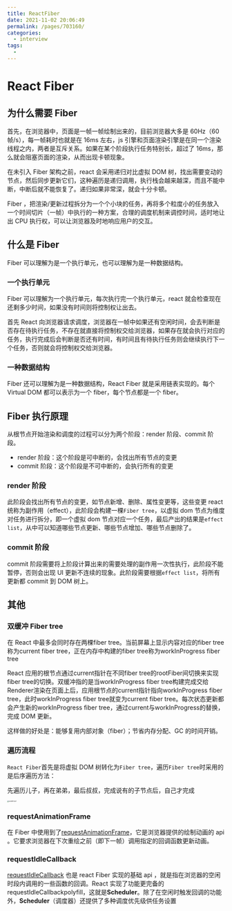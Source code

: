 ```yaml
---
title: ReactFiber
date: 2021-11-02 20:06:49
permalink: /pages/703160/
categories:
  - interview
tags:
  -
---
```


# React Fiber

## 为什么需要 Fiber

首先，在浏览器中，页面是一帧一帧绘制出来的，目前浏览器大多是 60Hz（60 帧/s），每一帧耗时也就是在 16ms 左右，js 引擎和页面渲染引擎是在同一个渲染线程之内，两者是互斥关系。如果在某个阶段执行任务特别长，超过了 16ms，那么就会阻塞页面的渲染，从而出现卡顿现象。

在未引入 Fiber 架构之前，react 会采用递归对比虚拟 DOM 树，找出需要变动的节点，然后同步更新它们，这种遍历是递归调用，执行栈会越来越深，而且不能中断，中断后就不能恢复了。递归如果非常深，就会十分卡顿。

Fiber ，把渲染/更新过程拆分为一个个小块的任务，再将多个粒度小的任务放入一个时间切片（一帧）中执行的一种方案，合理的调度机制来调控时间，适时地让出 CPU 执行权，可以让浏览器及时地响应用户的交互。

## 什么是 Fiber

Fiber 可以理解为是一个执行单元，也可以理解为是一种数据结构。

### 一个执行单元

Fiber 可以理解为一个执行单元，每次执行完一个执行单元，react 就会检查现在还剩多少时间，如果没有时间则将控制权让出去。

首先 React 向浏览器请求调度，浏览器在一帧中如果还有空闲时间，会去判断是否存在待执行任务，不存在就直接将控制权交给浏览器，如果存在就会执行对应的任务，执行完成后会判断是否还有时间，有时间且有待执行任务则会继续执行下一个任务，否则就会将控制权交给浏览器。

### 一种数据结构

Fiber 还可以理解为是一种数据结构，React Fiber 就是采用链表实现的。每个 Virtual DOM 都可以表示为一个 fiber，每个节点都是一个 fiber。

## Fiber 执行原理

从根节点开始渲染和调度的过程可以分为两个阶段：render 阶段、commit 阶段。

- render 阶段：这个阶段是可中断的，会找出所有节点的变更
- commit 阶段：这个阶段是不可中断的，会执行所有的变更

### render 阶段

此阶段会找出所有节点的变更，如节点新增、删除、属性变更等，这些变更 react 统称为副作用（effect），此阶段会构建一棵`Fiber tree`，以虚拟 dom 节点为维度对任务进行拆分，即一个虚拟 dom 节点对应一个任务，最后产出的结果是`effect list`，从中可以知道哪些节点更新、哪些节点增加、哪些节点删除了。

### commit 阶段

commit 阶段需要将上阶段计算出来的需要处理的副作用一次性执行，此阶段不能暂停，否则会出现 UI 更新不连续的现象。此阶段需要根据`effect list`，将所有更新都 commit 到 DOM 树上。

## 其他

### 双缓冲 Fiber tree
在 React 中最多会同时存在两棵fiber tree。当前屏幕上显示内容对应的fiber tree称为current fiber tree，正在内存中构建的fiber tree称为workInProgress fiber tree

React 应用的根节点通过current指针在不同fiber tree的rootFiber间切换来实现fiber tree的切换。双缓冲指的是当workInProgress fiber tree构建完成交给Renderer渲染在页面上后，应用根节点的current指针指向workInProgress fiber tree，此时workInProgress fiber tree就变为current fiber tree。每次状态更新都会产生新的workInProgress fiber tree，通过current与workInProgress的替换，完成 DOM 更新。

这样做的好处是：能够复用内部对象（fiber）；节省内存分配、GC 的时间开销。

### 遍历流程

`React Fiber`首先是将虚拟 DOM 树转化为`Fiber tree`，遍历`Fiber tree`时采用的是后序遍历方法：

先遍历儿子，再在弟弟，最后叔叔，完成说有的子节点后，自己才完成

<img src="https://p3-juejin.byteimg.com/tos-cn-i-k3u1fbpfcp/3e617a3507074e498318332b579cd634~tplv-k3u1fbpfcp-watermark.awebp" alt="undefined" style="zoom:25%;" />

### requestAnimationFrame

在 Fiber 中使用到了[requestAnimationFrame](https://link.juejin.cn/?target=https%3A%2F%2Fdeveloper.mozilla.org%2Fzh-CN%2Fdocs%2FWeb%2FAPI%2FWindow%2FrequestAnimationFrame)，它是浏览器提供的绘制动画的 api 。它要求浏览器在下次重绘之前（即下一帧）调用指定的回调函数更新动画。

### requestIdleCallback

[requestIdleCallback](https://link.juejin.cn/?target=https%3A%2F%2Fdeveloper.mozilla.org%2Fzh-CN%2Fdocs%2FWeb%2FAPI%2FWindow%2FrequestIdleCallback) 也是 react Fiber 实现的基础 api ，就是指在浏览器的空闲时段内调用的一些函数的回调。React 实现了功能更完备的 requestIdleCallbackpolyfill，这就是**Scheduler**。除了在空闲时触发回调的功能外，**Scheduler**（调度器）还提供了多种调度优先级供任务设置



